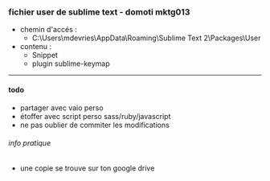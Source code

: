 ### fichier user de sublime text - domoti mktg013
- chemin d'accés :
    - C:\Users\mdevries\AppData\Roaming\Sublime Text 2\Packages\User
- contenu :
    - Snippet
    - plugin sublime-keymap

<hr>  

#### todo
- partager avec vaio perso
- étoffer avec script perso sass/ruby/javascript
- ne pas oublier de commiter les modifications

###### info pratique
- une copie se trouve sur ton google drive